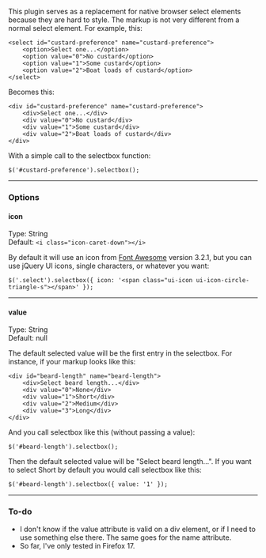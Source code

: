 This plugin serves as a replacement for native browser select elements because they are hard to style. The markup is not very different from a normal select element. For example, this:

    <select id="custard-preference" name="custard-preference">
        <option>Select one...</option>
        <option value="0">No custard</option>
        <option value="1">Some custard</option>
        <option value="2">Boat loads of custard</option>
    </select>

Becomes this:

    <div id="custard-preference" name="custard-preference">
        <div>Select one...</div>
        <div value="0">No custard</div>
        <div value="1">Some custard</div>
        <div value="2">Boat loads of custard</div>
    </div>

With a simple call to the selectbox function:

    $('#custard-preference').selectbox();

---

### Options

#### icon

Type: String  
Default: `<i class="icon-caret-down"></i>`

By default it will use an icon from [Font Awesome](http://fontawesome.io/) version 3.2.1, but you can use jQuery UI icons, single characters, or whatever you want:

    $('.select').selectbox({ icon: '<span class="ui-icon ui-icon-circle-triangle-s"></span>' });

---

#### value

Type: String  
Default: null

The default selected value will be the first entry in the selectbox. For instance, if your markup looks like this:

    <div id="beard-length" name="beard-length">
        <div>Select beard length...</div>
        <div value="0">None</div>
        <div value="1">Short</div>
        <div value="2">Medium</div>
        <div value="3">Long</div>
    </div>

And you call selectbox like this (without passing a value):

    $('#beard-length').selectbox();

Then the default selected value will be "Select beard length...". If you want to select Short by default you would call selectbox like this:

    $('#beard-length').selectbox({ value: '1' });

---

### To-do

* I don't know if the value attribute is valid on a div element, or if I need to use something else there. The same goes for the name attribute.
* So far, I've only tested in Firefox 17.
